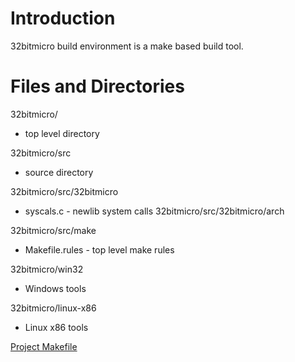 # Introduction #

32bitmicro build environment is a make based build tool.


# Files and Directories #
32bitmicro/
  * top level directory

32bitmicro/src
  * source directory

32bitmicro/src/32bitmicro
  * syscals.c - newlib system calls
32bitmicro/src/32bitmicro/arch

32bitmicro/src/make
  * Makefile.rules - top level make rules

32bitmicro/win32
  * Windows tools

32bitmicro/linux-x86
  * Linux x86 tools

[Project Makefile](Makefile.md)
